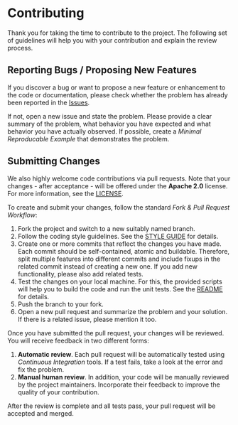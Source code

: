 # Contributing

Thank you for taking the time to contribute to the project. The following set of guidelines will help you with your contribution and explain the review process.


## Reporting Bugs / Proposing New Features

If you discover a bug or want to propose a new feature or enhancement to the code or documentation, please check whether the problem has already been reported in the [Issues](https://github.com/stotko/stdgpu/issues).

If not, open a new issue and state the problem. Please provide a clear summary of the problem, what behavior you have expected and what behavior you have actually observed. If possible, create a *Minimal Reproducable Example* that demonstrates the problem.


## Submitting Changes

We also highly welcome code contributions via pull requests. Note that your changes - after acceptance - will be offered under the **Apache 2.0** license. For more information, see the [LICENSE](https://github.com/stotko/stdgpu/blob/master/LICENSE).

To create and submit your changes, follow the standard *Fork & Pull Request Workflow*:

1. Fork the project and switch to a new suitably named branch.
2. Follow the coding style guidelines. See the [STYLE GUIDE](https://github.com/stotko/stdgpu/blob/master/STYLE_GUIDE.md) for details.
3. Create one or more commits that reflect the changes you have made. Each commit should be self-contained, atomic and buildable. Therefore, split multiple features into different commits and include fixups in the related commit instead of creating a new one. If you add new functionality, please also add related tests.
4. Test the changes on your local machine. For this, the provided scripts will help you to build the code and run the unit tests. See the [README](https://github.com/stotko/stdgpu/blob/master/README.md) for details.
5. Push the branch to your fork.
6. Open a new pull request and summarize the problem and your solution. If there is a related issue, please mention it too.

Once you have submitted the pull request, your changes will be reviewed. You will receive feedback in two different forms:

1. **Automatic review**. Each pull request will be automatically tested using *Continuous Integration* tools. If a test fails, take a look at the error and fix the problem.
2. **Manual human review**. In addition, your code will be manually reviewed by the project maintainers. Incorporate their feedback to improve the quality of your contribution.

After the review is complete and all tests pass, your pull request will be accepted and merged.
